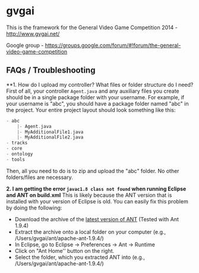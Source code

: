 gvgai
=====

This is the framework for the General Video Game Competition 2014 - http://www.gvgai.net/

Google group - https://groups.google.com/forum/#!forum/the-general-video-game-competition

## FAQs / Troubleshooting

**1. How do I upload my controller? What files or folder structure do I need? 
First of all, your controller ```Agent.java``` and any auxiliary files you create should be in a single package folder with your username. For example, if your username is "abc", you should have a package folder named "abc" in the project. Your entire project layout should look something like this:

```groovy
- abc
	|- Agent.java
	|- MyAdditionalFile1.java
	|- MyAdditionalFile2.java
- tracks
- core
- ontology
- tools
```

Then, all you need to do is to zip and upload the "abc" folder. No other folders/files are necessary.


**2. I am getting the error `javac1.8 class not found` when running Eclipse and ANT on build.xml**
This is likely because the ANT version that is installed with your version of Eclipse is old. You can easily fix this problem by doing the following:

- Download the archive of the [latest version of ANT](http://ant.apache.org/bindownload.cgi) (Tested with  Ant 1.9.4)
- Extract the archive onto a local folder on your computer (e.g., /Users/gvgai/ant/apache-ant-1.9.4/)
- In Eclipse, go to Eclipse -> Preferences -> Ant -> Runtime
- Click on "Ant Home'' button on the right.
- Select the folder, which you extracted ANT into (e.g., /Users/gvgai/ant/apache-ant-1.9.4/)


